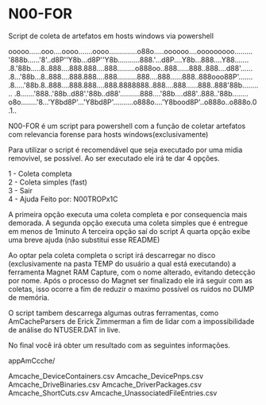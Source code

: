 # N00-FOR
Script de coleta de artefatos em hosts windows via powershell

ooooo......ooo....oooo.......oooo..............o88o.....oooooo....ooooooooo.........
'888b......'8'..d8P''Y8b...d8P''Y8b...........888.'...d8P....Y8b...888....Y88.......
.8.'88b.....8..888....888.888....888.........o888oo..888......888..888....d88'......
.8...'88b...8..888....888.888....888..........888....888......888..888ooo88P'.......
.8.....'88b.8..888....888.888....888.8888888..888....888......888..888'88b..........
.8.......'888..'88b..d88'.'88b..d88'..........888....'88b....d88'..888..'88b........
o8o........'8...'Y8bd8P'...'Y8bd8P'..........o888o....'Y8bood8P'..o888o..o888o.0.1..                                                                          


N00-FOR é um script para powershell com a função de coletar artefatos com relevancia forense para hosts windows(exclusivamente)

Para utilizar o script é recomendável que seja executado por uma midia removivel, se possível.
Ao ser executado ele irá te dar 4 opções.

  1 - Coleta completa                                                                       
  2 - Coleta simples (fast)                                                                 
  3 - Sair                                                                                  
  4 - Ajuda                                                    Feito por: N00TROPx1C

A primeira opção executa uma coleta completa e por consequencia mais demorada.
A segunda opção executa uma coleta simples que é entregue em menos de 1minuto
A terceira opção saí do script
A quarta opção exibe uma breve ajuda (não substitui esse README)

Ao optar pela coleta completa o script irá descarregar no disco (exclusivamente na pasta TEMP do usuário a qual está executando) a ferramenta Magnet RAM Capture, com o nome alterado, evitando detecção por nome.
Após o processo do Magnet ser finalizado ele irá seguir com as coletas, isso ocorre a fim de reduzir o maximo possível os ruídos no DUMP de memória.

O script tambem descarrega algumas outras ferramentas, como AmCacheParsers de Erick Zimmerman a fim de lidar com a impossibilidade de análise do NTUSER.DAT in live.

No final você irá obter um resultado com as seguintes informações.

appAmCcche/

Amcache_DeviceContainers.csv
Amcache_DevicePnps.csv
Amcache_DriveBinaries.csv
Amcache_DriverPackages.csv
Amcache_ShortCuts.csv
Amcache_UnassociatedFileEntries.csv














